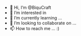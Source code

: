 - 👋 Hi, I’m @BiquCraft
- 👀 I’m interested in
- 🌱 I’m currently learning ...
- 💞️ I’m looking to collaborate on ...
- 📫 How to reach me ...
:)
